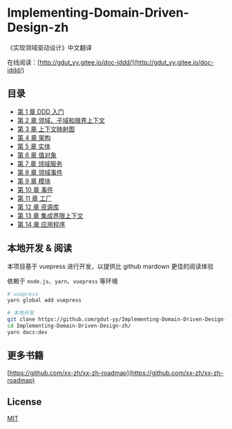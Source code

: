 # Implementing-Domain-Driven-Design-zh

《实现领域驱动设计》中文翻译

在线阅读：[http://gdut_yy.gitee.io/doc-iddd/](http://gdut_yy.gitee.io/doc-iddd/)

## 目录

- [第 1 章 DDD 入门](docs/ch1.md)
- [第 2 章 领域、子域和限界上下文](docs/ch2.md)
- [第 3 章 上下文映射图](docs/ch3.md)
- [第 4 章 架构](docs/ch4.md)
- [第 5 章 实体](docs/ch5.md)
- [第 6 章 值对象](docs/ch6.md)
- [第 7 章 领域服务](docs/ch7.md)
- [第 8 章 领域事件](docs/ch8.md)
- [第 9 章 模块](docs/ch9.md)
- [第 10 章 事件](docs/ch10.md)
- [第 11 章 工厂](docs/ch11.md)
- [第 12 章 资源库](docs/ch12.md)
- [第 13 章 集成界限上下文](docs/ch13.md)
- [第 14 章 应用程序](docs/ch14.md)

## 本地开发 & 阅读

本项目基于 vuepress 进行开发，以提供比 github mardown 更佳的阅读体验

依赖于 `node.js`、`yarn`、`vuepress` 等环境

```sh
# vuepress
yarn global add vuepress

# 本地开发
git clone https://github.com/gdut-yy/Implementing-Domain-Driven-Design-zh.git
cd Implementing-Domain-Driven-Design-zh/
yarn docs:dev
```

## 更多书籍

[https://github.com/xx-zh/xx-zh-roadmap](https://github.com/xx-zh/xx-zh-roadmap)

## License

[MIT](./LICENSE)
